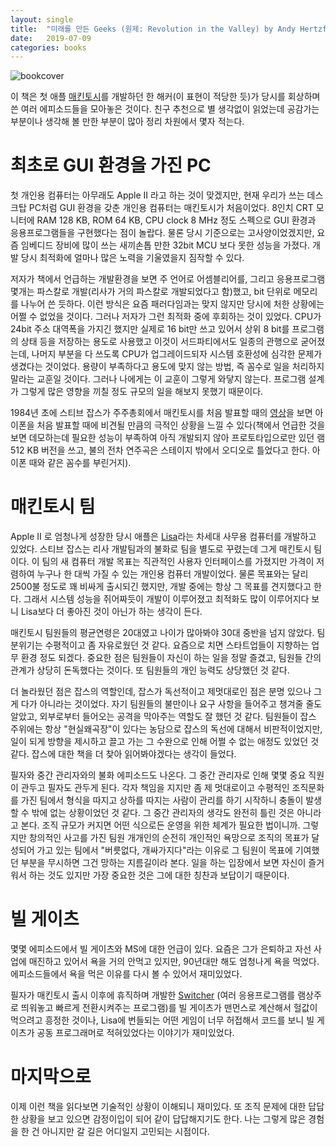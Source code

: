 ```yaml
---
layout: single
title:  "미래를 만든 Geeks (원제: Revolution in the Valley) by Andy Hertzfeld 를 읽고"
date:   2019-07-09
categories: books
---
```


![bookcover](http://image.yes24.com/momo/TopCate82/MidCate10/8190895.jpg)

이 책은 첫 애플 [매킨토시](https://en.wikipedia.org/wiki/Macintosh_128K)를 개발하던 한 해커(이 표현이 적당한 듯)가
당시를 회상하며 쓴 여러 에피소드들을 모아놓은 것이다. 친구 추천으로 별
생각없이 읽었는데 공감가는 부분이나 생각해 볼 만한 부분이 많아 정리
차원에서 몇자 적는다.


# 최초로 GUI 환경을 가진 PC

첫 개인용 컴퓨터는 아무래도 Apple II 라고 하는 것이 맞겠지만, 현재
우리가 쓰는 데스크탑 PC처럼 GUI 환경을 갖춘 개인용 컴퓨터는 매킨토시가
처음이었다. 8인치 CRT 모니터에 RAM 128 KB, ROM 64 KB, CPU clock 8 MHz
정도 스펙으로 GUI 환경과 응용프로그램들을 구현했다는 점이 놀랍다. 물론
당시 기준으로는 고사양이었겠지만, 요즘 임베디드 장비에 많이 쓰는
새끼손톱 만한 32bit MCU 보다 못한 성능을 가졌다. 개발 당시 최적화에 얼마나
많은 노력을 기울였을지 짐작할 수 있다.

저자가 책에서 언급하는 개발환경을 보면 주 언어로 어셈블리어를, 그리고
응용프로그램 몇개는 파스칼로 개발(리사가 거의 파스칼로 개발되었다고
함)했고, bit 단위로 메모리를 나누어 쓴 듯하다. 이런 방식은 요즘
패러다임과는 맞지 않지만 당시에 처한 상황에는 어쩔 수 없었을 것이다.
그러나 저자가 그런 최적화 중에 후회하는 것이 있었다. CPU가 24bit
주소 대역폭을 가지긴 했지만 실제로 16 bit만 쓰고 있어서 상위 8 bit를
프로그램의 상태 등을 저장하는 용도로 사용했고 이것이 서드파티에서도
일종의 관행으로 굳어졌는데, 나머지 부분을 다 쓰도록 CPU가
업그레이드되자 시스템 호환성에 심각한 문제가 생겼다는 것이었다. 용량이
부족하다고 용도에 맞지 않는 방법, 즉 꼼수로 일을 처리하지 말라는
교훈일 것이다. 그러나 나에게는 이 교훈이 그렇게 와닿지
않는다. 프로그램 설계가 그렇게 많은 영향을 끼칠 정도 규모의 일을 해보지
못했기 때문이다.

1984년 초에 스티브 잡스가 주주총회에서 매킨토시를 처음 발표할 때의
[영상](https://youtu.be/8bepzUM1x3w)을 보면 아이폰을 처음 발표할 때에 비견될 만큼의 극적인 상황을 느낄
수 있다(책에서 언급한 것을 보면 데모하는데 필요한 성능이 부족하여 아직
개발되지 않아 프로토타입으로만 있던 램 512 KB 버전을 쓰고, 불의 전차
연주곡은 스테이지 밖에서 오디오로 틀었다고 한다. 아이폰 때와 같은 꼼수를 부린거지).


# 매킨토시 팀

Apple II 로 엄청나게 성장한 당시 애플은 [Lisa](https://en.wikipedia.org/wiki/Apple_Lisa)라는 차세대 사무용
컴퓨터를 개발하고 있었다. 스티브 잡스는 리사 개발팀과의 불화로 팀을
별도로 꾸렸는데 그게 매킨토시 팀이다. 이 팀의 새 컴퓨터 개발 목표는
직관적인 사용자 인터페이스를 가졌지만 가격이 저렴하여 누구나 한 대씩
가질 수 있는 개인용 컴퓨터 개발이었다. 물론 목표와는 달리 2500불 정도로 꽤
비싸게 출시되긴 했지만, 개발 중에는 항상 그 목표를 견지했다고
한다. 그래서 시스템 성능을 쥐어짜듯이 개발이 이루어졌고 최적화도 많이
이루어지다 보니 Lisa보다 더 좋아진 것이 아닌가 하는 생각이 든다.

매킨토시 팀원들의 평균연령은 20대였고 나이가 많아봐야 30대 중반을 넘지
않았다. 팀 분위기는 수평적이고 좀 자유로웠던 것 같다. 요즘으로 치면
스타트업들이 지향하는 업무 환경 정도 되겠다. 중요한 점은 팀원들이
자신이 하는 일을 정말 즐겼고, 팀원들 간의 관계가 상당히 돈독했다는
것이다. 또 팀원들의 개인 능력도 상당했던 것 같다.

더 놀라웠던 점은 잡스의 역할인데, 잡스가 독선적이고 제멋대로인 점은
분명 있으나 그게 다가 아니라는 것이었다. 자기 팀원들의 불만이나 요구
사항을 들어주고 챙겨줄 줄도 알았고, 외부로부터 들어오는 공격을 막아주는
역할도 잘 했던 것 같다. 팀원들이 잡스 주위에는 항상
"현실왜곡장"이 있다는 농담으로 잡스의 독선에 대해서 비판적이었지만,
일이 되게 방향을 제시하고 끌고 가는 그 수완으로 인해 어쩔 수 없는
애정도 있었던 것 같다. 잡스에 대한 책을 더 찾아 읽어봐야겠다는 생각이
들었다.

필자와 중간 관리자와의 불화 에피소드도 나온다. 그 중간 관리자로 인해
몇몇 중요 직원이 관두고 필자도 관두게 된다. 각자 책임을 지지만 좀 제
멋대로이고 수평적인 조직문화를 가진 팀에서 형식을 따지고 상하를 따지는
사람이 관리를 하기 시작하니 충돌이 발생할 수 밖에 없는 상황이었던 것
같다. 그 중간 관리자의 생각도 완전히 틀린 것은 아니라고 본다. 조직
규모가 커지면 어떤 식으로든 운영을 위한 체계가 필요한 법이니까. 그렇지만
창의적인 사고를 가진 팀원 개개인의 순전히 개인적인 욕망으로 조직의
목표가 달성되어 가고 있는 팀에서 "버릇없다, 개싸가지다"라는 이유로 그
팀원이 목표에 기여했던 부분을 무시하면 그건 망하는 지름길이라 본다. 일을
하는 입장에서 보면 자신이 즐거워서 하는 것도 있지만 가장 중요한 것은 그에
대한 칭찬과 보답이기 때문이다.


# 빌 게이츠

몇몇 에피소드에서 빌 게이츠와 MS에 대한 언급이 있다. 요즘은 그가
은퇴하고 자선 사업에 매진하고 있어서 욕을 거의 안먹고 있지만, 90년대만
해도 엄청나게 욕을 먹었다. 에피소드들에서 욕을 먹은 이유를 다시 볼 수
있어서 재미있었다.

필자가 매킨토시 출시 이후에 휴직하며 개발한 [Switcher](https://en.wikipedia.org/wiki/MultiFinder#Switcher) (여러
응용프로그램를 램상주로 띄워놓고 빠르게 전환시켜주는 프로그램)를 빌
게이츠가 맨먼스로 계산해서 헐값이 먹으려고 흥정한 것이나, Lisa에
번들되는 어떤 게임이 너무 허접해서 코드를 보니 빌 게이츠가 공동
프로그래머로 적혀있었다는 이야기가 재미있었다.


# 마지막으로

이제 이런 책을 읽다보면 기술적인 상황이 이해되니 재미있다. 또 조직
문제에 대한 답답한 상황을 보고 있으면 감정이입이 되어 같이
답답해지기도 한다. 나는 그렇게 많은 경험을 한 건 아니지만 갈 길은
어디일지 고민되는 시점이다.

